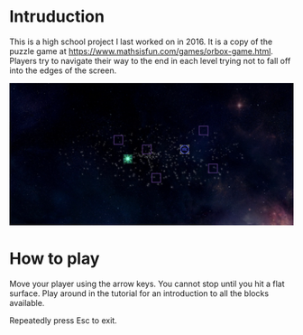 # Intruduction
This is a high school project I last worked on in 2016. It is a copy of the puzzle game at https://www.mathsisfun.com/games/orbox-game.html. Players try to navigate their way to the end in each level trying not to fall off into the edges of the screen.

![The first level](doc/first_level.png "The first level")

# How to play
Move your player using the arrow keys. You cannot stop until you hit a flat surface. Play around in the tutorial for an introduction to all the blocks available.

Repeatedly press Esc to exit.
